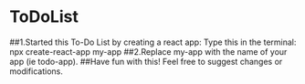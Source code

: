 # ToDoList

##1.Started this To-Do List by creating a react app: Type this in the terminal: npx create-react-app my-app
##2.Replace my-app with the name of your app (ie todo-app).
##Have fun with this! Feel free to suggest changes or modifications.

